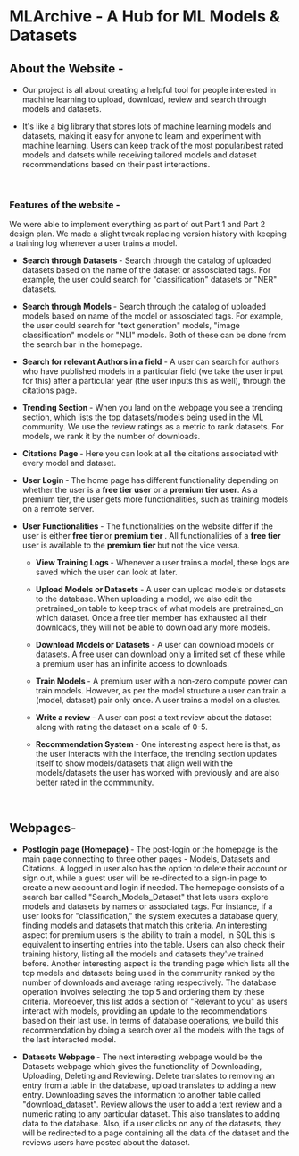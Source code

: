 # MLArchive - A Hub for ML Models & Datasets

<!-- ### <b>The PostgreSQL account where your database on our server resides</b> - nj2513 
<br/>

### <b>The URL of your web application</b> - 34.138.224.77 
<br/> -->

## <b>About the Website - </b>

* Our project is all about creating a helpful tool for people interested in machine learning to upload, download, review and search through models and datasets. 

* It's like a big library that stores lots of machine learning models and datasets, making it easy for anyone to learn and experiment with machine learning. Users can keep track of the most popular/best rated models and datsets while receiving tailored models and dataset recommendations based on their past interactions.

<br/>

### <b> Features of the website </b> - 

We were able to implement everything as part of out Part 1 and Part 2 design plan. We made a slight tweak replacing version history with keeping a training log whenever a user trains a model.

* <b> Search through Datasets </b> - Search through the catalog of uploaded datasets based on the name of the dataset or assosciated tags. For example, the user could search for "classification" datasets or "NER" datasets.

* <b> Search through Models </b> - Search through the catalog of uploaded models based on name of the model or assosciated tags. For example, the user could search for "text generation" models, "image classification" models or "NLI" models. Both of these can be done from the search bar in the homepage.

* <b> Search for relevant Authors in a field</b> - A user can search for authors who have published models in a particular field (we take the user input for this) after a particular year (the user inputs this as well), through the citations page.

* <b> Trending Section </b> - When you land on the webpage you see a trending section, which lists the top datasets/models being used in the ML community. We use the review ratings as a metric to rank datasets. For models, we rank it by the number of downloads.

* <b> Citations Page </b> - Here you can look at all the citations associated with every model and dataset.

* <b> User Login </b> - The home page has different functionality depending on whether the user is a <b>free tier user</b> or a <b>premium tier user</b>. As a premium tier, the user gets more functionalities, such as training models on a remote server. 

* <b> User Functionalities </b> - The functionalities on the website differ if the user is either <b> free tier </b> or <b> premium tier </b>. All functionalities of a <b> free tier </b> user is available to the <b> premium tier </b> but not the vice versa. 

    * <b> View Training Logs </b> - Whenever a user trains a model, these logs are saved which the user can look at later. 

    * <b> Upload Models or Datasets </b> - A user can upload models or datasets to the database. When uploading a model, we also edit the pretrained_on table to keep track of what models are pretrained_on which dataset. Once a free tier member has exhausted all their downloads, they will not be able to download any more models.

    * <b> Download Models or Datasets </b> -  A user can download models or datasets. A free user can download only a limited set of these while a premium user has an infinite access to downloads.

    * <b> Train Models </b> - A premium user with a non-zero compute power can train models. However, as per the model structure a user can train a (model, dataset) pair only once. A user trains a model on a cluster.

    * <b> Write a review </b> - A user can post a text review about the dataset along with rating the dataset on a scale of 0-5.

    * <b> Recommendation System </b> - One interesting aspect here is that, as the user interacts with the interface, the trending section updates itself to show models/datasets that align well with the models/datasets the user has worked with previously and are also better rated in the commmunity. 

<br/>

## <b>Webpages- </b>

* <b> Postlogin page (Homepage) </b> - The post-login or the homepage is the main page connecting to three other pages - Models, Datasets and Citations. A logged in user also has the option to delete their account or sign out, while a guest user will be re-directed to a sign-in page to create a new account and login if needed. The homepage consists of a search bar called "Search_Models_Dataset" that lets users explore models and datasets by names or associated tags. For instance, if a user looks for "classification," the system executes a database query, finding models and datasets that match this criteria. An interesting aspect for premium users is the ability to train a model, in SQL this is equivalent to inserting entries into the table. Users can also check their training history, listing all the models and datasets they've trained before. Another interesting aspect is the trending page which lists all the top models and datasets being used in the community ranked by the number of downloads and average rating respectively. The database operation involves selecting the top 5 and ordering them by these criteria. Moreoever, this list adds a section of "Relevant to you" as users interact with models, providing an update to the recommendations based on their last use. In terms of database operations, we build this recommendation by doing a search over all the models with the tags of the last interacted model.

* <b> Datasets Webpage </b> - The next interesting webpage would be the Datasets webpage which gives the functionality of Downloading, Uploading, Deleting and Reviewing. Delete translates to removing an entry from a table in the database, upload translates to adding a new entry. Downloading saves the information to another table called "download_dataset". Review allows the user to add a text review and a numeric rating to any particular dataset. This also translates to adding data to the database. Also, if a user clicks on any of the datasets, they will be redirected to a page containing all the data of the dataset and the reviews users have posted about the dataset.
<br/>

<!-- ## <b>Use of AI tools </b>

We used ChatGPT to reproduce comparable HTML files since several webpages adhered to a common template, with only slight variations in the naming. For instance, upload_dataset_form.html and upload_model_form.html share a similar structure, differing primarily in the text content. The following are the queries we used - 

example of the query used: -->

<!-- HTML CODE -->

<!-- &lt;html&gt;

    <body>;
    
        <h1>;Upload Model</h1>;
        
        <form method="POST" action="/upload_model">;
        
            <label for="model_name">;Model Name:&lt;/label>;
            <input type="text" id="model_name" name="model_name" required>;
    
            <label for="num_parameters">;Number of Parameters:</label>;
            <input type="number" id="num_parameters" name="num_parameters" required>;
    
            <label for="num_layers">;Number of Layers:</label>;
            <input type="number" id="num_layers" name="num_layers" required>;
    
            <label for="tag1">;Tag 1:</label>;
            <input type="text" id="tag1" name="tag1" required>;
    
            <label for="tag2">;Tag 2:</label>;
            &lt;input type="text" id="tag2" name="tag2">;
    
            <label for="tag3">;Tag 3:</label>;
            <input type="text" id="tag3" name="tag3">;
    
            <label for="num_downloads">;Number of Downloads:</label>;
            <input type="number" id="num_downloads" name="num_downloads" required>;
    
            <label for="username">;Username:</label>;
            <input type="text" id="username" name="username" required>;
    
            <label for="citation_id">;Citation ID:</label>;
            <input type="number" id="citation_id" name="citation_id" required>;
    
            <button type="submit">;Upload Model</button>;
        </form>;
    </body>;
&lt;/html&gt;

create something similar for CREATE TABLE User_Uploads_Dataset_With_Citation(
    Dataset_ID int primary key,
    Dataset_name varchar(50) UNIQUE,
    Num_data_points int,
    Num_features int,
    Description varchar(200),
    tag1 varchar(50) NOT NULL,
    tag2 varchar(50),
    tag3 varchar(50),
    Username varchar(20) NOT NULL REFERENCES Customer,
    Citation_ID int NOT NULL REFERENCES Citations,
    CHECK (Num_data_points > 0),
    CHECK (Num_features > 0)
);

<br/> -->
